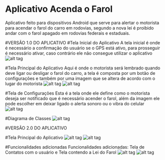 # Aplicativo Acenda o Farol
Aplicativo feito para dispositivos Android que serve para alertar o motorista para acendar o farol do carro em rodovias, segundo a nova lei é proibido andar com o farol apagado em rodovias federais e estaduais.

#VERSÃO 1.0 DO APLICATIVO
#Tela Inicial do Aplicativo
A tela inicial é onde é necessário a confirmação do usuário se o GPS está ativo, para prosseguir é necessário ativar, caso contrário ele não consegue utilizar o aplicativo
![alt tag](http://i.imgur.com/dXWBbS6.png)


#Tela Principal do Aplicativo
Aqui é onde o motorista será lembrado quando deve ligar ou desligar o farol do carro, a tela é composta por um botão de configurações e também por uma imagem que se altera de acordo com o lugar do motorista
![alt tag](http://i.imgur.com/V9G1dBE.png)
![alt tag](http://i.imgur.com/uDz7mBC.png)

#Tela de Configurações
Esta é a tela onde ele define como o motorista deseja ser notificado que é necessário acender o farol, além da imagem ele pode escolher em deixar ligado o alerta sonoro ou o vibra do celular
![alt tag](http://i.imgur.com/aOZZbTq.png)

#Diagrama de Classes
![alt tag](http://i.imgur.com/sv26EEz.jpg)



#VERSÃO 2.0 DO APLICATIVO

#Tela Principal do Aplicativo
![alt tag](http://i.imgur.com/0kqSSIO.png)
![alt tag](http://i.imgur.com/tLPMNSE.png)

#Funcionalidades adicionadas
Funcionalidades adicionadas: Tela de Contatos com o usuário e Tela contendo a Lei do Farol
![alt tag](http://i.imgur.com/tQGCfjd.png)
![alt tag](http://i.imgur.com/EfJR24Z.png)
